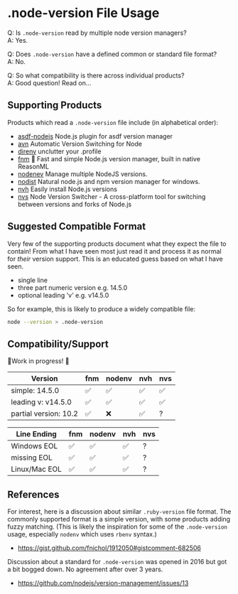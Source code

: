 # .node-version File Usage

Q: Is `.node-version` read by multiple node version managers?  
A: Yes.

Q: Does `.node-version` have a defined common or standard file format?  
A: No.

Q: So what compatibility is there across individual products?  
A: Good question! Read on...

## Supporting Products

Products which read a `.node-version` file include (in alphabetical order):

- [asdf-nodejs](https://github.com/asdf-vm/asdf-nodejs) Node.js plugin for asdf version manager
- [avn](https://github.com/wbyoung/avn) Automatic Version Switching for Node
- [direnv](https://github.com/direnv/direnv) unclutter your .profile
- [fnm](https://github.com/Schniz/fnm) 🚀 Fast and simple Node.js version manager, built in native ReasonML
- [nodenev](https://github.com/nodenv/nodenv) Manage multiple NodeJS versions.
- [nodist](https://github.com/nullivex/nodist) Natural node.js and npm version manager for windows.
- [nvh](https://github.com/shadowspawn/nvh) Easily install Node.js versions
- [nvs](https://github.com/jasongin/nvs) Node Version Switcher - A cross-platform tool for switching between versions and forks of Node.js

## Suggested Compatible Format

Very few of the supporting products document what they expect the file to contain! From what I have seen most just read it and process it as normal for _their_ version support. This is an educated guess based on what I have seen.

- single line
- three part numeric version e.g. 14.5.0
- optional leading 'v' e.g. v14.5.0

So for example, this is likely to produce a widely compatible file:

```bash
node --version > .node-version
```

## Compatibility/Support

🚧Work in progress! 🚧

| Version  | fnm | nodenv | nvh | nvs |
| -------- | --- | ------ | --- | --- |
| simple: 14.5.0  | :white_check_mark:  | :white_check_mark:  | :white_check_mark:  | :white_check_mark:  |
| leading v: v14.5.0  | :white_check_mark:  | :white_check_mark:  | :white_check_mark:  | :white_check_mark:  |
| partial version: 10.2 | :white_check_mark:  | :x: | :white_check_mark:  |  ? |

| Line Ending  | fnm | nodenv | nvh | nvs |
| -------- | --- | ------ | --- | --- |
| Windows EOL  | :white_check_mark:  | :white_check_mark:  | :white_check_mark:  | ? |
| missing EOL | :white_check_mark:  | :white_check_mark:  | :white_check_mark:  | ? |
| Linux/Mac EOL | :white_check_mark:  | :white_check_mark:  | :white_check_mark:  | ? |

## References

For interest, here is a discussion about similar `.ruby-version` file format. The commonly supported format is a simple version, with some products adding fuzzy matching. (This is likely the inspiration for some of the `.node-version` usage, especially `nodenv` which uses `rbenv` syntax.)

- <https://gist.github.com/fnichol/1912050#gistcomment-682506>

Discussion about a standard for `.node-version` was opened in 2016 but got a bit bogged down. No agreement after over 3 years.

- <https://github.com/nodejs/version-management/issues/13>
